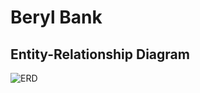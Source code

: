 # Beryl Bank

## Entity-Relationship Diagram
![ERD](https://github.com/user-attachments/assets/932cea35-454a-401d-a968-a65fa8481326)




